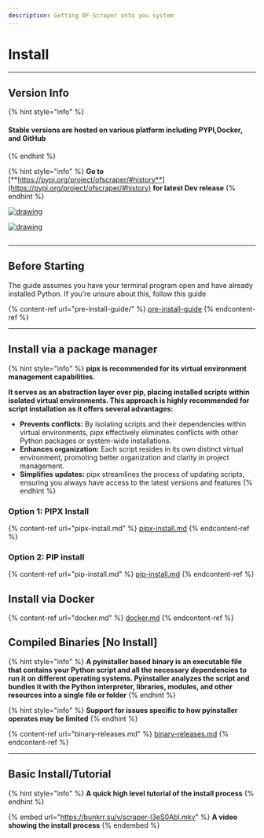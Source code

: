```yaml
---
description: Getting OF-Scraper onto you system
---
```


# Install



***

## Version Info

{% hint style="info" %}
#### Stable versions are hosted on various platform including PYPI,Docker, and GitHub
{% endhint %}

{% hint style="info" %}
**Go to** [**https://pypi.org/project/ofscraper/#history**](https://pypi.org/project/ofscraper/#history) **for latest Dev release**
{% endhint %}

[![drawing](https://img.shields.io/pypi/v/ofscraper.svg?color=dark\_green\&label=Stable-Release)](https://pypi.org/project/ofscraper/)

[![drawing](https://img.shields.io/badge/Pre--Release-v3.70.dev-dark\_green.svg)](https://pypi.org/project/ofscraper/3.7.0.dev0/)

##

***

## Before Starting

The guide assumes you have your terminal program open and have already installed Python. If you're unsure about this, follow this guide

{% content-ref url="pre-install-guide/" %}
[pre-install-guide](pre-install-guide/)
{% endcontent-ref %}



***

## Install via a package manager

{% hint style="info" %}
**pipx is recommended for its virtual environment management capabilities.**

**It serves as an abstraction layer over pip, placing installed scripts within isolated virtual environments. This approach is highly recommended for script installation as it offers several advantages:**

* **Prevents conflicts:** By isolating scripts and their dependencies within virtual environments, pipx effectively eliminates conflicts with other Python packages or system-wide installations.
* **Enhances organization:** Each script resides in its own distinct virtual environment, promoting better organization and clarity in project management.
* **Simplifies updates:** pipx streamlines the process of updating scripts, ensuring you always have access to the latest versions and features
{% endhint %}

### **Option 1: PIPX Install**

{% content-ref url="pipx-install.md" %}
[pipx-install.md](pipx-install.md)
{% endcontent-ref %}

### **Option 2: PIP install**

{% content-ref url="pip-install.md" %}
[pip-install.md](pip-install.md)
{% endcontent-ref %}

## Install via Docker

{% content-ref url="docker.md" %}
[docker.md](docker.md)
{% endcontent-ref %}



## Compiled Binaries \[No Install]

{% hint style="info" %}
**A pyinstaller based binary is an executable file that contains your Python script and all the necessary dependencies to run it on different operating systems. Pyinstaller analyzes the script and bundles it with the Python interpreter, libraries, modules, and other resources into a single file or folder**
{% endhint %}

{% hint style="info" %}
**Support for issues specific to how pyinstaller operates may be limited**
{% endhint %}

{% content-ref url="binary-releases.md" %}
[binary-releases.md](binary-releases.md)
{% endcontent-ref %}





***

## Basic Install/Tutorial

{% hint style="info" %}
**A quick high level tutorial of the install process**
{% endhint %}

{% embed url="https://bunkrr.su/v/scraper-l3eS0Abl.mkv" %}
**A video showing the install process**
{% endembed %}
